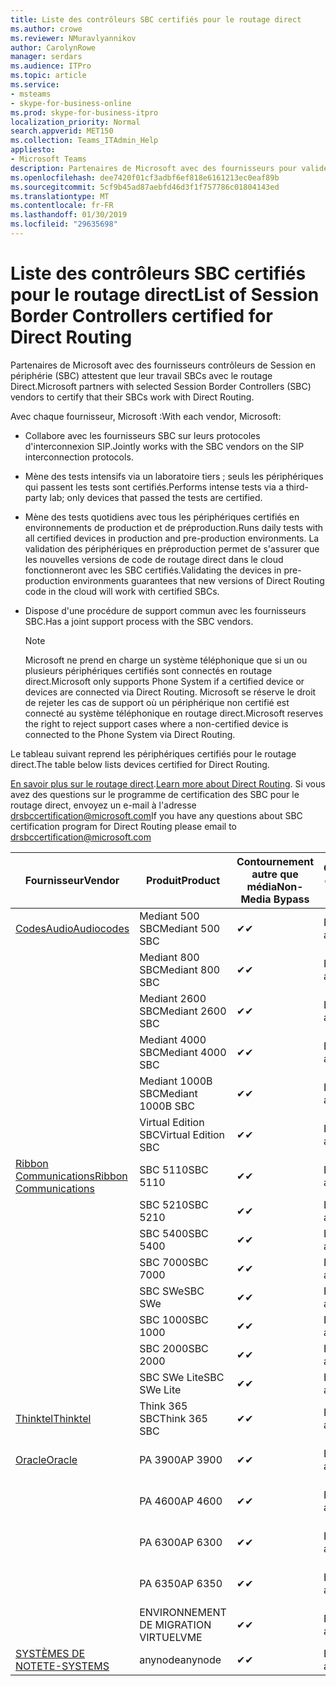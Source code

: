 ```yaml
---
title: Liste des contrôleurs SBC certifiés pour le routage direct
ms.author: crowe
ms.reviewer: NMuravlyannikov
author: CarolynRowe
manager: serdars
ms.audience: ITPro
ms.topic: article
ms.service:
- msteams
- skype-for-business-online
ms.prod: skype-for-business-itpro
localization_priority: Normal
search.appverid: MET150
ms.collection: Teams_ITAdmin_Help
appliesto:
- Microsoft Teams
description: Partenaires de Microsoft avec des fournisseurs pour valider leurs SBCs SBC fonctionnent avec le routage Direct.
ms.openlocfilehash: dee7420f01cf3adbf6ef818e6161213ec0eaf89b
ms.sourcegitcommit: 5cf9b45ad87aebfd46d3f1f757786c01804143ed
ms.translationtype: MT
ms.contentlocale: fr-FR
ms.lasthandoff: 01/30/2019
ms.locfileid: "29635698"
---
```

# <a name="list-of-session-border-controllers-certified-for-direct-routing"></a><span data-ttu-id="352ed-103">Liste des contrôleurs SBC certifiés pour le routage direct</span><span class="sxs-lookup"><span data-stu-id="352ed-103">List of Session Border Controllers certified for Direct Routing</span></span>

<span data-ttu-id="352ed-104">Partenaires de Microsoft avec des fournisseurs contrôleurs de Session en périphérie (SBC) attestent que leur travail SBCs avec le routage Direct.</span><span class="sxs-lookup"><span data-stu-id="352ed-104">Microsoft partners with selected Session Border Controllers (SBC) vendors to certify that their SBCs work with Direct Routing.</span></span> 

<span data-ttu-id="352ed-105">Avec chaque fournisseur, Microsoft :</span><span class="sxs-lookup"><span data-stu-id="352ed-105">With each vendor, Microsoft:</span></span> 

- <span data-ttu-id="352ed-106">Collabore avec les fournisseurs SBC sur leurs protocoles d'interconnexion SIP.</span><span class="sxs-lookup"><span data-stu-id="352ed-106">Jointly works with the SBC vendors on the SIP interconnection protocols.</span></span>
- <span data-ttu-id="352ed-107">Mène des tests intensifs via un laboratoire tiers ; seuls les périphériques qui passent les tests sont certifiés.</span><span class="sxs-lookup"><span data-stu-id="352ed-107">Performs intense tests via a third-party lab; only devices that passed the tests are certified.</span></span> 
- <span data-ttu-id="352ed-108">Mène des tests quotidiens avec tous les périphériques certifiés en environnements de production et de préproduction.</span><span class="sxs-lookup"><span data-stu-id="352ed-108">Runs daily tests with all certified devices in production and pre-production environments.</span></span> <span data-ttu-id="352ed-109">La validation des périphériques en préproduction permet de s'assurer que les nouvelles versions de code de routage direct dans le cloud fonctionneront avec les SBC certifiés.</span><span class="sxs-lookup"><span data-stu-id="352ed-109">Validating the devices in pre-production environments guarantees that new versions of Direct Routing code in the cloud will work with certified SBCs.</span></span> 
- <span data-ttu-id="352ed-110">Dispose d'une procédure de support commun avec les fournisseurs SBC.</span><span class="sxs-lookup"><span data-stu-id="352ed-110">Has a joint support process with the SBC vendors.</span></span>


  > [!NOTE]
  > <span data-ttu-id="352ed-111">Microsoft ne prend en charge un système téléphonique que si un ou plusieurs périphériques certifiés sont connectés en routage direct.</span><span class="sxs-lookup"><span data-stu-id="352ed-111">Microsoft only supports Phone System if a certified device or devices are connected via Direct Routing.</span></span> <span data-ttu-id="352ed-112">Microsoft se réserve le droit de rejeter les cas de support où un périphérique non certifié est connecté au système téléphonique en routage direct.</span><span class="sxs-lookup"><span data-stu-id="352ed-112">Microsoft reserves the right to reject support cases where a non-certified device is connected to the Phone System via Direct Routing.</span></span> 

<span data-ttu-id="352ed-113">Le tableau suivant reprend les périphériques certifiés pour le routage direct.</span><span class="sxs-lookup"><span data-stu-id="352ed-113">The table below lists devices certified for Direct Routing.</span></span> 

<span data-ttu-id="352ed-114">[En savoir plus sur le routage direct](https://aka.ms/dr).</span><span class="sxs-lookup"><span data-stu-id="352ed-114">[Learn more about Direct Routing](https://aka.ms/dr).</span></span> <span data-ttu-id="352ed-115">Si vous avez des questions sur le programme de certification des SBC pour le routage direct, envoyez un e-mail à l'adresse drsbccertification@microsoft.com</span><span class="sxs-lookup"><span data-stu-id="352ed-115">If you have any questions about SBC certification program for Direct Routing please email to drsbccertification@microsoft.com</span></span>


|                                                       <span data-ttu-id="352ed-116">Fournisseur</span><span class="sxs-lookup"><span data-stu-id="352ed-116">Vendor</span></span>                                                        |       <span data-ttu-id="352ed-117">Produit</span><span class="sxs-lookup"><span data-stu-id="352ed-117">Product</span></span>       | <span data-ttu-id="352ed-118">Contournement autre que média</span><span class="sxs-lookup"><span data-stu-id="352ed-118">Non-Media Bypass</span></span> | <span data-ttu-id="352ed-119">Contournement de média</span><span class="sxs-lookup"><span data-stu-id="352ed-119">Media Bypass</span></span> | <span data-ttu-id="352ed-120">Version du logiciel</span><span class="sxs-lookup"><span data-stu-id="352ed-120">Software Version</span></span> |
|---------------------------------------------------------------------------------------------------------------------|---------------------|------------------|--------------|------------------|
| [<span data-ttu-id="352ed-121">CodesAudio</span><span class="sxs-lookup"><span data-stu-id="352ed-121">Audiocodes</span></span>](https://www.audiocodes.com/solutions-products/products/products-for-microsoft-365/direct-routing-for-microsoft-teams) |   <span data-ttu-id="352ed-122">Mediant 500 SBC</span><span class="sxs-lookup"><span data-stu-id="352ed-122">Mediant 500 SBC</span></span>   |     <span data-ttu-id="352ed-123">&#10004;</span><span class="sxs-lookup"><span data-stu-id="352ed-123">&#10004;</span></span>     |   <span data-ttu-id="352ed-124">En attente</span><span class="sxs-lookup"><span data-stu-id="352ed-124">Pending</span></span>    |  <span data-ttu-id="352ed-125">7.20A.200.055</span><span class="sxs-lookup"><span data-stu-id="352ed-125">7.20A.200.055</span></span>   |
|                                                                                                                     |   <span data-ttu-id="352ed-126">Mediant 800 SBC</span><span class="sxs-lookup"><span data-stu-id="352ed-126">Mediant 800 SBC</span></span>   |     <span data-ttu-id="352ed-127">&#10004;</span><span class="sxs-lookup"><span data-stu-id="352ed-127">&#10004;</span></span>     |   <span data-ttu-id="352ed-128">En attente</span><span class="sxs-lookup"><span data-stu-id="352ed-128">Pending</span></span>    |  <span data-ttu-id="352ed-129">7.20A.200.055</span><span class="sxs-lookup"><span data-stu-id="352ed-129">7.20A.200.055</span></span>   |
|                                                                                                                     |  <span data-ttu-id="352ed-130">Mediant 2600 SBC</span><span class="sxs-lookup"><span data-stu-id="352ed-130">Mediant 2600 SBC</span></span>   |     <span data-ttu-id="352ed-131">&#10004;</span><span class="sxs-lookup"><span data-stu-id="352ed-131">&#10004;</span></span>     |   <span data-ttu-id="352ed-132">En attente</span><span class="sxs-lookup"><span data-stu-id="352ed-132">Pending</span></span>    |  <span data-ttu-id="352ed-133">7.20A.200.055</span><span class="sxs-lookup"><span data-stu-id="352ed-133">7.20A.200.055</span></span>   |
|                                                                                                                     |  <span data-ttu-id="352ed-134">Mediant 4000 SBC</span><span class="sxs-lookup"><span data-stu-id="352ed-134">Mediant 4000 SBC</span></span>   |     <span data-ttu-id="352ed-135">&#10004;</span><span class="sxs-lookup"><span data-stu-id="352ed-135">&#10004;</span></span>     |   <span data-ttu-id="352ed-136">En attente</span><span class="sxs-lookup"><span data-stu-id="352ed-136">Pending</span></span>    |  <span data-ttu-id="352ed-137">7.20A.200.055</span><span class="sxs-lookup"><span data-stu-id="352ed-137">7.20A.200.055</span></span>   |
|                                                                                                                     | <span data-ttu-id="352ed-138">Mediant 1000B SBC</span><span class="sxs-lookup"><span data-stu-id="352ed-138">Mediant 1000B  SBC</span></span>  |     <span data-ttu-id="352ed-139">&#10004;</span><span class="sxs-lookup"><span data-stu-id="352ed-139">&#10004;</span></span>     |   <span data-ttu-id="352ed-140">En attente</span><span class="sxs-lookup"><span data-stu-id="352ed-140">Pending</span></span>    |  <span data-ttu-id="352ed-141">7.20A.200.055</span><span class="sxs-lookup"><span data-stu-id="352ed-141">7.20A.200.055</span></span>   |
|                                                                                                                     | <span data-ttu-id="352ed-142">Virtual Edition SBC</span><span class="sxs-lookup"><span data-stu-id="352ed-142">Virtual Edition SBC</span></span> |     <span data-ttu-id="352ed-143">&#10004;</span><span class="sxs-lookup"><span data-stu-id="352ed-143">&#10004;</span></span>     |   <span data-ttu-id="352ed-144">En attente</span><span class="sxs-lookup"><span data-stu-id="352ed-144">Pending</span></span>    |  <span data-ttu-id="352ed-145">7.20A.200.055</span><span class="sxs-lookup"><span data-stu-id="352ed-145">7.20A.200.055</span></span>   |
|  [<span data-ttu-id="352ed-146">Ribbon Communications</span><span class="sxs-lookup"><span data-stu-id="352ed-146">Ribbon Communications</span></span>](https://ribboncommunications.com/solutions/enterprise-solutions/microsoft-skype-business)  |      <span data-ttu-id="352ed-147">SBC 5110</span><span class="sxs-lookup"><span data-stu-id="352ed-147">SBC 5110</span></span>       |     <span data-ttu-id="352ed-148">&#10004;</span><span class="sxs-lookup"><span data-stu-id="352ed-148">&#10004;</span></span>     |   <span data-ttu-id="352ed-149">En attente</span><span class="sxs-lookup"><span data-stu-id="352ed-149">Pending</span></span>    |       <span data-ttu-id="352ed-150">V6.2</span><span class="sxs-lookup"><span data-stu-id="352ed-150">V6.2</span></span>       |
|                                                                                                                     |      <span data-ttu-id="352ed-151">SBC 5210</span><span class="sxs-lookup"><span data-stu-id="352ed-151">SBC 5210</span></span>       |     <span data-ttu-id="352ed-152">&#10004;</span><span class="sxs-lookup"><span data-stu-id="352ed-152">&#10004;</span></span>     |   <span data-ttu-id="352ed-153">En attente</span><span class="sxs-lookup"><span data-stu-id="352ed-153">Pending</span></span>    |       <span data-ttu-id="352ed-154">V6.2</span><span class="sxs-lookup"><span data-stu-id="352ed-154">V6.2</span></span>       |
|                                                                                                                     |      <span data-ttu-id="352ed-155">SBC 5400</span><span class="sxs-lookup"><span data-stu-id="352ed-155">SBC 5400</span></span>       |     <span data-ttu-id="352ed-156">&#10004;</span><span class="sxs-lookup"><span data-stu-id="352ed-156">&#10004;</span></span>     |   <span data-ttu-id="352ed-157">En attente</span><span class="sxs-lookup"><span data-stu-id="352ed-157">Pending</span></span>    |       <span data-ttu-id="352ed-158">V6.2</span><span class="sxs-lookup"><span data-stu-id="352ed-158">V6.2</span></span>       |
|                                                                                                                     |      <span data-ttu-id="352ed-159">SBC 7000</span><span class="sxs-lookup"><span data-stu-id="352ed-159">SBC 7000</span></span>       |     <span data-ttu-id="352ed-160">&#10004;</span><span class="sxs-lookup"><span data-stu-id="352ed-160">&#10004;</span></span>     |   <span data-ttu-id="352ed-161">En attente</span><span class="sxs-lookup"><span data-stu-id="352ed-161">Pending</span></span>    |       <span data-ttu-id="352ed-162">V6.2</span><span class="sxs-lookup"><span data-stu-id="352ed-162">V6.2</span></span>       |
|                                                                                                                     |       <span data-ttu-id="352ed-163">SBC SWe</span><span class="sxs-lookup"><span data-stu-id="352ed-163">SBC SWe</span></span>       |     <span data-ttu-id="352ed-164">&#10004;</span><span class="sxs-lookup"><span data-stu-id="352ed-164">&#10004;</span></span>     |   <span data-ttu-id="352ed-165">En attente</span><span class="sxs-lookup"><span data-stu-id="352ed-165">Pending</span></span>    |       <span data-ttu-id="352ed-166">V6.2</span><span class="sxs-lookup"><span data-stu-id="352ed-166">V6.2</span></span>       |
|                                                                                                                     |      <span data-ttu-id="352ed-167">SBC 1000</span><span class="sxs-lookup"><span data-stu-id="352ed-167">SBC 1000</span></span>       |     <span data-ttu-id="352ed-168">&#10004;</span><span class="sxs-lookup"><span data-stu-id="352ed-168">&#10004;</span></span>     |   <span data-ttu-id="352ed-169">En attente</span><span class="sxs-lookup"><span data-stu-id="352ed-169">Pending</span></span>    |      <span data-ttu-id="352ed-170">V7.0.2</span><span class="sxs-lookup"><span data-stu-id="352ed-170">V7.0.2</span></span>      |
|                                                                                                                     |      <span data-ttu-id="352ed-171">SBC 2000</span><span class="sxs-lookup"><span data-stu-id="352ed-171">SBC 2000</span></span>       |     <span data-ttu-id="352ed-172">&#10004;</span><span class="sxs-lookup"><span data-stu-id="352ed-172">&#10004;</span></span>     |   <span data-ttu-id="352ed-173">En attente</span><span class="sxs-lookup"><span data-stu-id="352ed-173">Pending</span></span>    |      <span data-ttu-id="352ed-174">V7.0.2</span><span class="sxs-lookup"><span data-stu-id="352ed-174">V7.0.2</span></span>      |
|                                                                                                                     |    <span data-ttu-id="352ed-175">SBC SWe Lite</span><span class="sxs-lookup"><span data-stu-id="352ed-175">SBC SWe Lite</span></span>     |     <span data-ttu-id="352ed-176">&#10004;</span><span class="sxs-lookup"><span data-stu-id="352ed-176">&#10004;</span></span>     |   <span data-ttu-id="352ed-177">En attente</span><span class="sxs-lookup"><span data-stu-id="352ed-177">Pending</span></span>    |      <span data-ttu-id="352ed-178">V7.0.4</span><span class="sxs-lookup"><span data-stu-id="352ed-178">V7.0.4</span></span>      |
|                     [<span data-ttu-id="352ed-179">Thinktel</span><span class="sxs-lookup"><span data-stu-id="352ed-179">Thinktel</span></span>](https://www.thinktel.ca/services/think-365/think-365-overview/)                      |    <span data-ttu-id="352ed-180">Think 365 SBC</span><span class="sxs-lookup"><span data-stu-id="352ed-180">Think 365 SBC</span></span>    |     <span data-ttu-id="352ed-181">&#10004;</span><span class="sxs-lookup"><span data-stu-id="352ed-181">&#10004;</span></span>     |   <span data-ttu-id="352ed-182">En attente</span><span class="sxs-lookup"><span data-stu-id="352ed-182">Pending</span></span>    |       <span data-ttu-id="352ed-183">V1.4</span><span class="sxs-lookup"><span data-stu-id="352ed-183">V1.4</span></span>       |
|                     [<span data-ttu-id="352ed-184">Oracle</span><span class="sxs-lookup"><span data-stu-id="352ed-184">Oracle</span></span>](https://www.oracle.com/industries/communications/enterprise-session-border-controller/microsoft.html)                      |    <span data-ttu-id="352ed-185">PA 3900</span><span class="sxs-lookup"><span data-stu-id="352ed-185">AP 3900</span></span>       |    <span data-ttu-id="352ed-186">&#10004;</span><span class="sxs-lookup"><span data-stu-id="352ed-186">&#10004;</span></span>     |   <span data-ttu-id="352ed-187">En attente</span><span class="sxs-lookup"><span data-stu-id="352ed-187">Pending</span></span>  |   <span data-ttu-id="352ed-188">GA ECZ8.1.0 MR-1 (Build 145)</span><span class="sxs-lookup"><span data-stu-id="352ed-188">ECZ8.1.0 MR-1 GA (Build 145)</span></span>  |
|                                                                                                                     |      <span data-ttu-id="352ed-189">PA 4600</span><span class="sxs-lookup"><span data-stu-id="352ed-189">AP 4600</span></span>         |    <span data-ttu-id="352ed-190">&#10004;</span><span class="sxs-lookup"><span data-stu-id="352ed-190">&#10004;</span></span>   |   <span data-ttu-id="352ed-191">En attente</span><span class="sxs-lookup"><span data-stu-id="352ed-191">Pending</span></span>    |     <span data-ttu-id="352ed-192">GA ECZ8.1.0 MR-1 (Build 145)</span><span class="sxs-lookup"><span data-stu-id="352ed-192">ECZ8.1.0 MR-1 GA (Build 145)</span></span>  |
|                                                                                                                    |      <span data-ttu-id="352ed-193">PA 6300</span><span class="sxs-lookup"><span data-stu-id="352ed-193">AP 6300</span></span>         |    <span data-ttu-id="352ed-194">&#10004;</span><span class="sxs-lookup"><span data-stu-id="352ed-194">&#10004;</span></span>   |   <span data-ttu-id="352ed-195">En attente</span><span class="sxs-lookup"><span data-stu-id="352ed-195">Pending</span></span>    |     <span data-ttu-id="352ed-196">GA ECZ8.1.0 MR-1 (Build 145)</span><span class="sxs-lookup"><span data-stu-id="352ed-196">ECZ8.1.0 MR-1 GA (Build 145)</span></span>  |
|                                                                                                                   |      <span data-ttu-id="352ed-197">PA 6350</span><span class="sxs-lookup"><span data-stu-id="352ed-197">AP 6350</span></span>           |    <span data-ttu-id="352ed-198">&#10004;</span><span class="sxs-lookup"><span data-stu-id="352ed-198">&#10004;</span></span>   |   <span data-ttu-id="352ed-199">En attente</span><span class="sxs-lookup"><span data-stu-id="352ed-199">Pending</span></span>    |     <span data-ttu-id="352ed-200">GA ECZ8.1.0 MR-1 (Build 145)</span><span class="sxs-lookup"><span data-stu-id="352ed-200">ECZ8.1.0 MR-1 GA (Build 145)</span></span>  |                                             
|                                                                                                                    |      <span data-ttu-id="352ed-201">ENVIRONNEMENT DE MIGRATION VIRTUEL</span><span class="sxs-lookup"><span data-stu-id="352ed-201">VME</span></span>           |    <span data-ttu-id="352ed-202">&#10004;</span><span class="sxs-lookup"><span data-stu-id="352ed-202">&#10004;</span></span>    |   <span data-ttu-id="352ed-203">En attente</span><span class="sxs-lookup"><span data-stu-id="352ed-203">Pending</span></span>    |     <span data-ttu-id="352ed-204">GA ECZ8.1.0 MR-1 (Build 145)</span><span class="sxs-lookup"><span data-stu-id="352ed-204">ECZ8.1.0 MR-1 GA (Build 145)</span></span>   |
|                     [<span data-ttu-id="352ed-205">SYSTÈMES DE NOTE</span><span class="sxs-lookup"><span data-stu-id="352ed-205">TE-SYSTEMS</span></span>](https://www.anynode.de/anynode-and-microsoft-teams/)                               |     <span data-ttu-id="352ed-206">anynode</span><span class="sxs-lookup"><span data-stu-id="352ed-206">anynode</span></span>         |     <span data-ttu-id="352ed-207">&#10004;</span><span class="sxs-lookup"><span data-stu-id="352ed-207">&#10004;</span></span>   |   <span data-ttu-id="352ed-208">En attente</span><span class="sxs-lookup"><span data-stu-id="352ed-208">Pending</span></span>    |      <span data-ttu-id="352ed-209">V3.16.2</span><span class="sxs-lookup"><span data-stu-id="352ed-209">v3.16.2</span></span>      |
